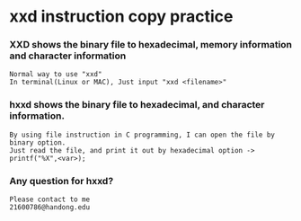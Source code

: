 xxd instruction copy practice
=============================

### XXD shows the binary file to hexadecimal, memory information and character information
    Normal way to use "xxd"
    In terminal(Linux or MAC), Just input "xxd <filename>"

### hxxd shows the binary file to hexadecimal, and character information.
    By using file instruction in C programming, I can open the file by binary option.
    Just read the file, and print it out by hexadecimal option -> printf("%X",<var>);

### Any question for hxxd?
    Please contact to me
    21600786@handong.edu
